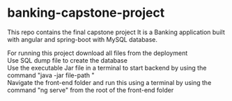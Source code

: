 # banking-capstone-project
This repo contains the final capstone project It is a Banking application built with angular and spring-boot with MySQL database.

For running this project download all files from the deployment<br>
Use SQL dump file to create the database<br>
Use the executable Jar file in a terminal  to start backend by using the command "java -jar file-path "<br>
Navigate the front-end folder and run this using a terminal by using the command "ng serve" from the root of the front-end folder<br>
